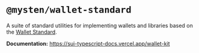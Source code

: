 # `@mysten/wallet-standard`

A suite of standard utilities for implementing wallets and libraries based on the
[Wallet Standard](https://github.com/wallet-standard/wallet-standard/).

**Documentation:** https://sui-typescript-docs.vercel.app/wallet-kit
